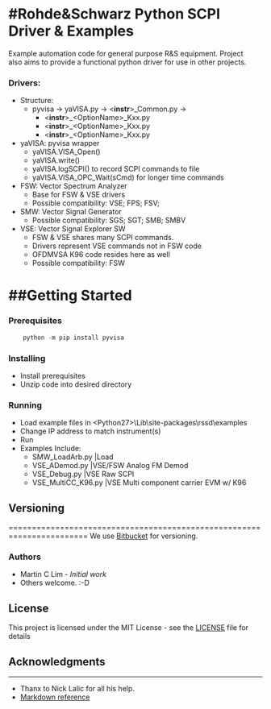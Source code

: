 #Rohde&Schwarz Python SCPI Driver & Examples
=======================================================================
Example automation code for general purpose R&S equipment.  Project   
also aims to provide a functional python driver for use in other projects.
 

### Drivers:
* Structure: 
    * pyvisa &rarr; yaVISA.py &rarr; &lt;**instr**&gt;\_Common.py &rarr; 
        * &lt;**instr**&gt;\_&lt;OptionName&gt;\_Kxx.py
        * &lt;**instr**&gt;\_&lt;OptionName&gt;\_Kxx.py
        * &lt;**instr**&gt;\_&lt;OptionName&gt;\_Kxx.py
* yaVISA: pyvisa wrapper
    * yaVISA.VISA_Open()
    * yaVISA.write()
    * yaVISA.logSCPI() to record SCPI commands to file
    * yaVISA.VISA_OPC_Wait(sCmd) for longer time commands
* FSW: Vector Spectrum Analyzer
    * Base for FSW & VSE drivers
    * Possible compatibility: VSE; FPS; FSV;
* SMW: Vector Signal Generator
    * Possible compatibility: SGS; SGT; SMB; SMBV
* VSE: Vector Signal Explorer SW
    * FSW & VSE shares many SCPI commands.
    * Drivers represent VSE commands not in FSW code
    * OFDMVSA K96 code resides here as well
    * Possible compatibility: FSW

##Getting Started
=======================================================================
### Prerequisites
```python
    python -m pip install pyvisa
```

### Installing
* Install prerequisites
* Unzip code into desired directory

### Running
* Load example files in &lt;Python27&gt;\Lib\site-packages\rssd\examples
* Change IP address to match instrument(s)
* Run
* Examples Include:
    * SMW_LoadArb.py       |Load 
    * VSE_ADemod.py        |VSE/FSW Analog FM Demod
    * VSE_Debug.py         |VSE Raw SCPI
    * VSE_MultiCC_K96.py   |VSE Multi component carrier EVM w/ K96

## Versioning
=======================================================================
We use [Bitbucket](http://www.bitbucket.com/) for versioning.

### Authors
* Martin C Lim - *Initial work* 
* Others welcome.  :-D

## License
This project is licensed under the MIT License - see the [LICENSE](LICENSE.txt) file for details

## Acknowledgments
---
* Thanx to Nick Lalic for all his help.
* [Markdown reference](https://github.com/adam-p/markdown-here/wiki/Markdown-Cheatsheet)


